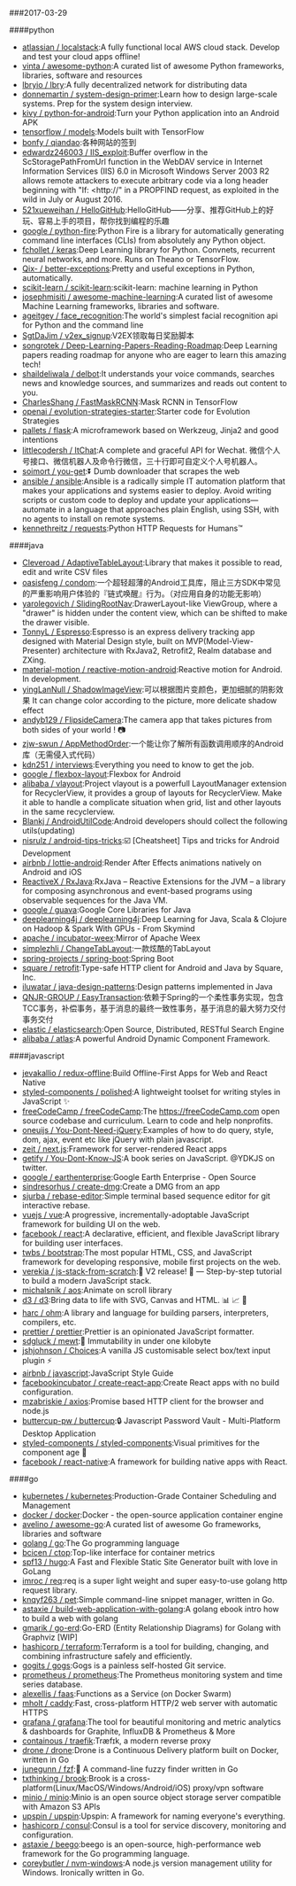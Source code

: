 ###2017-03-29

####python
* [atlassian / localstack](https://github.com/atlassian/localstack):A fully functional local AWS cloud stack. Develop and test your cloud apps offline!
* [vinta / awesome-python](https://github.com/vinta/awesome-python):A curated list of awesome Python frameworks, libraries, software and resources
* [lbryio / lbry](https://github.com/lbryio/lbry):A fully decentralized network for distributing data
* [donnemartin / system-design-primer](https://github.com/donnemartin/system-design-primer):Learn how to design large-scale systems. Prep for the system design interview.
* [kivy / python-for-android](https://github.com/kivy/python-for-android):Turn your Python application into an Android APK
* [tensorflow / models](https://github.com/tensorflow/models):Models built with TensorFlow
* [bonfy / qiandao](https://github.com/bonfy/qiandao):各种网站的签到
* [edwardz246003 / IIS_exploit](https://github.com/edwardz246003/IIS_exploit):Buffer overflow in the ScStoragePathFromUrl function in the WebDAV service in Internet Information Services (IIS) 6.0 in Microsoft Windows Server 2003 R2 allows remote attackers to execute arbitrary code via a long header beginning with "If: <http://" in a PROPFIND request, as exploited in the wild in July or August 2016.
* [521xueweihan / HelloGitHub](https://github.com/521xueweihan/HelloGitHub):HelloGitHub——分享、推荐GitHub上的好玩、容易上手的项目，帮你找到编程的乐趣
* [google / python-fire](https://github.com/google/python-fire):Python Fire is a library for automatically generating command line interfaces (CLIs) from absolutely any Python object.
* [fchollet / keras](https://github.com/fchollet/keras):Deep Learning library for Python. Convnets, recurrent neural networks, and more. Runs on Theano or TensorFlow.
* [Qix- / better-exceptions](https://github.com/Qix-/better-exceptions):Pretty and useful exceptions in Python, automatically.
* [scikit-learn / scikit-learn](https://github.com/scikit-learn/scikit-learn):scikit-learn: machine learning in Python
* [josephmisiti / awesome-machine-learning](https://github.com/josephmisiti/awesome-machine-learning):A curated list of awesome Machine Learning frameworks, libraries and software.
* [ageitgey / face_recognition](https://github.com/ageitgey/face_recognition):The world's simplest facial recognition api for Python and the command line
* [SgtDaJim / v2ex_signup](https://github.com/SgtDaJim/v2ex_signup):V2EX领取每日奖励脚本
* [songrotek / Deep-Learning-Papers-Reading-Roadmap](https://github.com/songrotek/Deep-Learning-Papers-Reading-Roadmap):Deep Learning papers reading roadmap for anyone who are eager to learn this amazing tech!
* [shaildeliwala / delbot](https://github.com/shaildeliwala/delbot):It understands your voice commands, searches news and knowledge sources, and summarizes and reads out content to you.
* [CharlesShang / FastMaskRCNN](https://github.com/CharlesShang/FastMaskRCNN):Mask RCNN in TensorFlow
* [openai / evolution-strategies-starter](https://github.com/openai/evolution-strategies-starter):Starter code for Evolution Strategies
* [pallets / flask](https://github.com/pallets/flask):A microframework based on Werkzeug, Jinja2 and good intentions
* [littlecodersh / ItChat](https://github.com/littlecodersh/ItChat):A complete and graceful API for Wechat. 微信个人号接口、微信机器人及命令行微信，三十行即可自定义个人号机器人。
* [soimort / you-get](https://github.com/soimort/you-get):⏬ Dumb downloader that scrapes the web
* [ansible / ansible](https://github.com/ansible/ansible):Ansible is a radically simple IT automation platform that makes your applications and systems easier to deploy. Avoid writing scripts or custom code to deploy and update your applications— automate in a language that approaches plain English, using SSH, with no agents to install on remote systems.
* [kennethreitz / requests](https://github.com/kennethreitz/requests):Python HTTP Requests for Humans™

####java
* [Cleveroad / AdaptiveTableLayout](https://github.com/Cleveroad/AdaptiveTableLayout):Library that makes it possible to read, edit and write CSV files
* [oasisfeng / condom](https://github.com/oasisfeng/condom):一个超轻超薄的Android工具库，阻止三方SDK中常见的严重影响用户体验的『链式唤醒』行为。（对应用自身的功能无影响）
* [yarolegovich / SlidingRootNav](https://github.com/yarolegovich/SlidingRootNav):DrawerLayout-like ViewGroup, where a "drawer" is hidden under the content view, which can be shifted to make the drawer visible.
* [TonnyL / Espresso](https://github.com/TonnyL/Espresso):Espresso is an express delivery tracking app designed with Material Design style, built on MVP(Model-View-Presenter) architecture with RxJava2, Retrofit2, Realm database and ZXing.
* [material-motion / reactive-motion-android](https://github.com/material-motion/reactive-motion-android):Reactive motion for Android. In development.
* [yingLanNull / ShadowImageView](https://github.com/yingLanNull/ShadowImageView):可以根据图片变颜色，更加细腻的阴影效果 It can change color according to the picture, more delicate shadow effect
* [andyb129 / FlipsideCamera](https://github.com/andyb129/FlipsideCamera):The camera app that takes pictures from both sides of your world ! 📷
* [zjw-swun / AppMethodOrder](https://github.com/zjw-swun/AppMethodOrder):一个能让你了解所有函数调用顺序的Android库（无需侵入式代码）
* [kdn251 / interviews](https://github.com/kdn251/interviews):Everything you need to know to get the job.
* [google / flexbox-layout](https://github.com/google/flexbox-layout):Flexbox for Android
* [alibaba / vlayout](https://github.com/alibaba/vlayout):Project vlayout is a powerfull LayoutManager extension for RecyclerView, it provides a group of layouts for RecyclerView. Make it able to handle a complicate situation when grid, list and other layouts in the same recyclerview.
* [Blankj / AndroidUtilCode](https://github.com/Blankj/AndroidUtilCode):Android developers should collect the following utils(updating)
* [nisrulz / android-tips-tricks](https://github.com/nisrulz/android-tips-tricks):☑️ [Cheatsheet] Tips and tricks for Android Development
* [airbnb / lottie-android](https://github.com/airbnb/lottie-android):Render After Effects animations natively on Android and iOS
* [ReactiveX / RxJava](https://github.com/ReactiveX/RxJava):RxJava – Reactive Extensions for the JVM – a library for composing asynchronous and event-based programs using observable sequences for the Java VM.
* [google / guava](https://github.com/google/guava):Google Core Libraries for Java
* [deeplearning4j / deeplearning4j](https://github.com/deeplearning4j/deeplearning4j):Deep Learning for Java, Scala & Clojure on Hadoop & Spark With GPUs - From Skymind
* [apache / incubator-weex](https://github.com/apache/incubator-weex):Mirror of Apache Weex
* [simplezhli / ChangeTabLayout](https://github.com/simplezhli/ChangeTabLayout):一款炫酷的TabLayout
* [spring-projects / spring-boot](https://github.com/spring-projects/spring-boot):Spring Boot
* [square / retrofit](https://github.com/square/retrofit):Type-safe HTTP client for Android and Java by Square, Inc.
* [iluwatar / java-design-patterns](https://github.com/iluwatar/java-design-patterns):Design patterns implemented in Java
* [QNJR-GROUP / EasyTransaction](https://github.com/QNJR-GROUP/EasyTransaction):依赖于Spring的一个柔性事务实现，包含 TCC事务，补偿事务，基于消息的最终一致性事务，基于消息的最大努力交付事务交付
* [elastic / elasticsearch](https://github.com/elastic/elasticsearch):Open Source, Distributed, RESTful Search Engine
* [alibaba / atlas](https://github.com/alibaba/atlas):A powerful Android Dynamic Component Framework.

####javascript
* [jevakallio / redux-offline](https://github.com/jevakallio/redux-offline):Build Offline-First Apps for Web and React Native
* [styled-components / polished](https://github.com/styled-components/polished):A lightweight toolset for writing styles in JavaScript ✨
* [freeCodeCamp / freeCodeCamp](https://github.com/freeCodeCamp/freeCodeCamp):The https://freeCodeCamp.com open source codebase and curriculum. Learn to code and help nonprofits.
* [oneuijs / You-Dont-Need-jQuery](https://github.com/oneuijs/You-Dont-Need-jQuery):Examples of how to do query, style, dom, ajax, event etc like jQuery with plain javascript.
* [zeit / next.js](https://github.com/zeit/next.js):Framework for server-rendered React apps
* [getify / You-Dont-Know-JS](https://github.com/getify/You-Dont-Know-JS):A book series on JavaScript. @YDKJS on twitter.
* [google / earthenterprise](https://github.com/google/earthenterprise):Google Earth Enterprise - Open Source
* [sindresorhus / create-dmg](https://github.com/sindresorhus/create-dmg):Create a DMG from an app
* [sjurba / rebase-editor](https://github.com/sjurba/rebase-editor):Simple terminal based sequence editor for git interactive rebase.
* [vuejs / vue](https://github.com/vuejs/vue):A progressive, incrementally-adoptable JavaScript framework for building UI on the web.
* [facebook / react](https://github.com/facebook/react):A declarative, efficient, and flexible JavaScript library for building user interfaces.
* [twbs / bootstrap](https://github.com/twbs/bootstrap):The most popular HTML, CSS, and JavaScript framework for developing responsive, mobile first projects on the web.
* [verekia / js-stack-from-scratch](https://github.com/verekia/js-stack-from-scratch):🎉 V2 release! 🎉 — Step-by-step tutorial to build a modern JavaScript stack.
* [michalsnik / aos](https://github.com/michalsnik/aos):Animate on scroll library
* [d3 / d3](https://github.com/d3/d3):Bring data to life with SVG, Canvas and HTML. 📊 📈 🎉
* [harc / ohm](https://github.com/harc/ohm):A library and language for building parsers, interpreters, compilers, etc.
* [prettier / prettier](https://github.com/prettier/prettier):Prettier is an opinionated JavaScript formatter.
* [sdgluck / mewt](https://github.com/sdgluck/mewt):🌱 Immutability in under one kilobyte
* [jshjohnson / Choices](https://github.com/jshjohnson/Choices):A vanilla JS customisable select box/text input plugin ⚡️
* [airbnb / javascript](https://github.com/airbnb/javascript):JavaScript Style Guide
* [facebookincubator / create-react-app](https://github.com/facebookincubator/create-react-app):Create React apps with no build configuration.
* [mzabriskie / axios](https://github.com/mzabriskie/axios):Promise based HTTP client for the browser and node.js
* [buttercup-pw / buttercup](https://github.com/buttercup-pw/buttercup):🔒 Javascript Password Vault - Multi-Platform Desktop Application
* [styled-components / styled-components](https://github.com/styled-components/styled-components):Visual primitives for the component age 💅
* [facebook / react-native](https://github.com/facebook/react-native):A framework for building native apps with React.

####go
* [kubernetes / kubernetes](https://github.com/kubernetes/kubernetes):Production-Grade Container Scheduling and Management
* [docker / docker](https://github.com/docker/docker):Docker - the open-source application container engine
* [avelino / awesome-go](https://github.com/avelino/awesome-go):A curated list of awesome Go frameworks, libraries and software
* [golang / go](https://github.com/golang/go):The Go programming language
* [bcicen / ctop](https://github.com/bcicen/ctop):Top-like interface for container metrics
* [spf13 / hugo](https://github.com/spf13/hugo):A Fast and Flexible Static Site Generator built with love in GoLang
* [imroc / req](https://github.com/imroc/req):req is a super light weight and super easy-to-use golang http request library.
* [knqyf263 / pet](https://github.com/knqyf263/pet):Simple command-line snippet manager, written in Go.
* [astaxie / build-web-application-with-golang](https://github.com/astaxie/build-web-application-with-golang):A golang ebook intro how to build a web with golang
* [gmarik / go-erd](https://github.com/gmarik/go-erd):Go-ERD (Entity Relationship Diagrams) for Golang with Graphviz [WIP]
* [hashicorp / terraform](https://github.com/hashicorp/terraform):Terraform is a tool for building, changing, and combining infrastructure safely and efficiently.
* [gogits / gogs](https://github.com/gogits/gogs):Gogs is a painless self-hosted Git service.
* [prometheus / prometheus](https://github.com/prometheus/prometheus):The Prometheus monitoring system and time series database.
* [alexellis / faas](https://github.com/alexellis/faas):Functions as a Service (on Docker Swarm)
* [mholt / caddy](https://github.com/mholt/caddy):Fast, cross-platform HTTP/2 web server with automatic HTTPS
* [grafana / grafana](https://github.com/grafana/grafana):The tool for beautiful monitoring and metric analytics & dashboards for Graphite, InfluxDB & Prometheus & More
* [containous / traefik](https://github.com/containous/traefik):Træfɪk, a modern reverse proxy
* [drone / drone](https://github.com/drone/drone):Drone is a Continuous Delivery platform built on Docker, written in Go
* [junegunn / fzf](https://github.com/junegunn/fzf):🌸 A command-line fuzzy finder written in Go
* [txthinking / brook](https://github.com/txthinking/brook):Brook is a cross-platform(Linux/MacOS/Windows/Android/iOS) proxy/vpn software
* [minio / minio](https://github.com/minio/minio):Minio is an open source object storage server compatible with Amazon S3 APIs
* [upspin / upspin](https://github.com/upspin/upspin):Upspin: A framework for naming everyone's everything.
* [hashicorp / consul](https://github.com/hashicorp/consul):Consul is a tool for service discovery, monitoring and configuration.
* [astaxie / beego](https://github.com/astaxie/beego):beego is an open-source, high-performance web framework for the Go programming language.
* [coreybutler / nvm-windows](https://github.com/coreybutler/nvm-windows):A node.js version management utility for Windows. Ironically written in Go.
